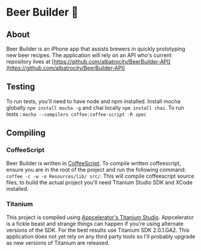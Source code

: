 # Beer Builder :beer:

## About
Beer Builder is an iPhone app that assists brewers in quickly prototyping new beer recipes. The application will rely on an API who's current repository lives at [https://github.com/albatrocity/BeerBuilder-API](https://github.com/albatrocity/BeerBuilder-API)

## Testing
To run tests, you'll need to have node and npm installed. Install mocha globally `npm install mocha -g` and chai locally `npm install chai`. To run tests :  `mocha --compilers coffee:coffee-script -R spec`

## Compiling

### CoffeeScript
Beer Builder is written in [CoffeeScript](http://coffeescript.org). To compile written coffeescript, ensure you are in the root of the project and run the following command: `coffee -c -w -o Resources/lib/ src/`. This will compile coffeescript source files, to build the actual project you'll need Titanium Studio SDK and XCode installed.

### Titanium
This project is compiled using [Appcelerator's Titanium Studio](http://www.appcelerator.com/). Appcelerator is a fickle beast and strange things can happen if you're using alternate versions of the SDK. For the best results use Titanium SDK 2.0.1.GA2. This application does not yet rely on any third party tools so I'll probably upgrade as new versions of Titanium are released.